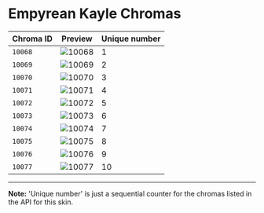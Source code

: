 # Empyrean Kayle Chromas

| Chroma ID | Preview | Unique number |
|---|---|---|
| `10068` | ![10068](https://raw.communitydragon.org/latest/plugins/rcp-be-lol-game-data/global/default/v1/champion-chroma-images/10/10068.png) | 1 |
| `10069` | ![10069](https://raw.communitydragon.org/latest/plugins/rcp-be-lol-game-data/global/default/v1/champion-chroma-images/10/10069.png) | 2 |
| `10070` | ![10070](https://raw.communitydragon.org/latest/plugins/rcp-be-lol-game-data/global/default/v1/champion-chroma-images/10/10070.png) | 3 |
| `10071` | ![10071](https://raw.communitydragon.org/latest/plugins/rcp-be-lol-game-data/global/default/v1/champion-chroma-images/10/10071.png) | 4 |
| `10072` | ![10072](https://raw.communitydragon.org/latest/plugins/rcp-be-lol-game-data/global/default/v1/champion-chroma-images/10/10072.png) | 5 |
| `10073` | ![10073](https://raw.communitydragon.org/latest/plugins/rcp-be-lol-game-data/global/default/v1/champion-chroma-images/10/10073.png) | 6 |
| `10074` | ![10074](https://raw.communitydragon.org/latest/plugins/rcp-be-lol-game-data/global/default/v1/champion-chroma-images/10/10074.png) | 7 |
| `10075` | ![10075](https://raw.communitydragon.org/latest/plugins/rcp-be-lol-game-data/global/default/v1/champion-chroma-images/10/10075.png) | 8 |
| `10076` | ![10076](https://raw.communitydragon.org/latest/plugins/rcp-be-lol-game-data/global/default/v1/champion-chroma-images/10/10076.png) | 9 |
| `10077` | ![10077](https://raw.communitydragon.org/latest/plugins/rcp-be-lol-game-data/global/default/v1/champion-chroma-images/10/10077.png) | 10 |

---

**Note:** 'Unique number' is just a sequential counter for the chromas listed in the API for this skin.